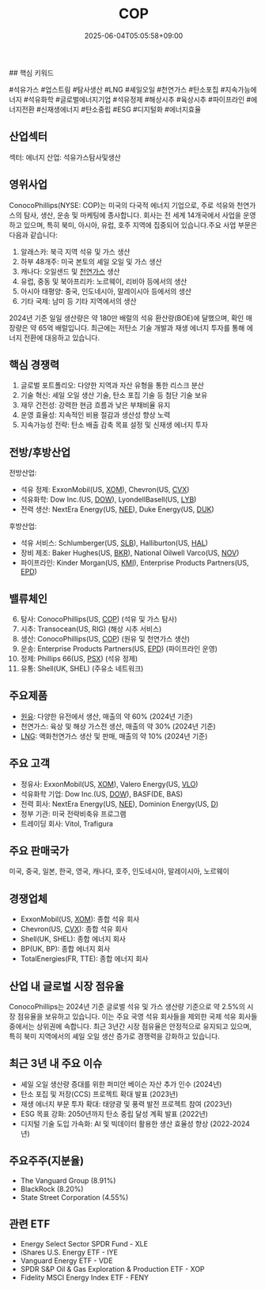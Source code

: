 ﻿---
title: "COP"
date: 2025-06-04T05:05:58+09:00
lastmod: 2025-06-04T05:05:58+09:00
type: docs
sidebar:
  open: true
weight: 218
---
<div style="display:none">
  <meta property="article:published_time" content="2025-06-03T20:05:58Z" />
  <meta property="article:modified_time" content="2025-06-03T20:05:58Z" />
</div>
## 핵심 키워드

#석유가스 #업스트림 #탐사생산 #LNG #셰일오일 #천연가스 #탄소포집 #지속가능에너지 #석유화학 #글로벌에너지기업 #석유정제 #해상시추 #육상시추 #파이프라인 #에너지전환 #신재생에너지 #탄소중립 #ESG #디지털화 #에너지효율

## 산업섹터

섹터: 에너지
산업: 석유가스탐사및생산

## 영위사업

ConocoPhillips(NYSE: COP)는 미국의 다국적 에너지 기업으로, 주로 석유와 천연가스의 탐사, 생산, 운송 및 마케팅에 종사합니다. 회사는 전 세계 14개국에서 사업을 운영하고 있으며, 특히 북미, 아시아, 유럽, 호주 지역에 집중되어 있습니다.주요 사업 부문은 다음과 같습니다:

1. 알래스카: 북극 지역 석유 및 가스 생산
2. 하부 48개주: 미국 본토의 셰일 오일 및 가스 생산
3. 캐나다: 오일샌드 및 [천연가스](/industry-study/천연가스/) 생산
4. 유럽, 중동 및 북아프리카: 노르웨이, 리비아 등에서의 생산
5. 아시아 태평양: 중국, 인도네시아, 말레이시아 등에서의 생산
6. 기타 국제: 남미 등 기타 지역에서의 생산

2024년 기준 일일 생산량은 약 180만 배럴의 석유 환산량(BOE)에 달했으며, 확인 매장량은 약 65억 배럴입니다. 최근에는 저탄소 기술 개발과 재생 에너지 투자를 통해 에너지 전환에 대응하고 있습니다.

## 핵심 경쟁력

1. 글로벌 포트폴리오: 다양한 지역과 자산 유형을 통한 리스크 분산
2. 기술 혁신: 셰일 오일 생산 기술, 탄소 포집 기술 등 첨단 기술 보유
3. 재무 건전성: 강력한 현금 흐름과 낮은 부채비율 유지
4. 운영 효율성: 지속적인 비용 절감과 생산성 향상 노력
5. 지속가능성 전략: 탄소 배출 감축 목표 설정 및 신재생 에너지 투자

## 전방/후방산업

전방산업:

- 석유 정제: ExxonMobil(US, [XOM](/company-analysis/xom/)), Chevron(US, [CVX](/company-analysis/cvx/))
- 석유화학: Dow Inc.(US, [DOW](/company-analysis/dow/)), LyondellBasell(US, [LYB](/company-analysis/lyb/))
- 전력 생산: NextEra Energy(US, [NEE](/company-analysis/nee/)), Duke Energy(US, [DUK](/company-analysis/duk/))

후방산업:

- 석유 서비스: Schlumberger(US, [SLB](/company-analysis/slb/)), Halliburton(US, [HAL](/company-analysis/hal/))
- 장비 제조: Baker Hughes(US, [BKR](/company-analysis/bkr/)), National Oilwell Varco(US, [NOV](/company-analysis/nov/))
- 파이프라인: Kinder Morgan(US, [KMI](/company-analysis/kmi/)), Enterprise Products Partners(US, [EPD](/company-analysis/epd/))

## 밸류체인

6. 탐사: ConocoPhillips(US, [COP](/company-analysis/cop/)) (석유 및 가스 탐사)
7. 시추: Transocean(US, RIG) (해상 시추 서비스)
8. 생산: ConocoPhillips(US, [COP](/company-analysis/cop/)) (원유 및 천연가스 생산)
9. 운송: Enterprise Products Partners(US, [EPD](/company-analysis/epd/)) (파이프라인 운영)
10. 정제: Phillips 66(US, [PSX](/company-analysis/psx/)) (석유 정제)
11. 유통: Shell(UK, SHEL) (주유소 네트워크)

## 주요제품

- [원유](/industry-study/원유/): 다양한 유전에서 생산, 매출의 약 60% (2024년 기준)
- 천연가스: 육상 및 해상 가스전 생산, 매출의 약 30% (2024년 기준)
- [LNG](/industry-study/lng/): 액화천연가스 생산 및 판매, 매출의 약 10% (2024년 기준)

## 주요 고객

- 정유사: ExxonMobil(US, [XOM](/company-analysis/xom/)), Valero Energy(US, [VLO](/company-analysis/vlo/))
- 석유화학 기업: Dow Inc.(US, [DOW](/company-analysis/dow/)), BASF(DE, BAS)
- 전력 회사: NextEra Energy(US, [NEE](/company-analysis/nee/)), Dominion Energy(US, [D](/company-analysis/d/))
- 정부 기관: 미국 전략비축유 프로그램
- 트레이딩 회사: Vitol, Trafigura

## 주요 판매국가

미국, 중국, 일본, 한국, 영국, 캐나다, 호주, 인도네시아, 말레이시아, 노르웨이

## 경쟁업체

- ExxonMobil(US, [XOM](/company-analysis/xom/)): 종합 석유 회사
- Chevron(US, [CVX](/company-analysis/cvx/)): 종합 석유 회사
- Shell(UK, SHEL): 종합 에너지 회사
- BP(UK, BP): 종합 에너지 회사
- TotalEnergies(FR, TTE): 종합 에너지 회사

## 산업 내 글로벌 시장 점유율

ConocoPhillips는 2024년 기준 글로벌 석유 및 가스 생산량 기준으로 약 2.5%의 시장 점유율을 보유하고 있습니다. 이는 주요 국영 석유 회사들을 제외한 국제 석유 회사들 중에서는 상위권에 속합니다. 최근 3년간 시장 점유율은 안정적으로 유지되고 있으며, 특히 북미 지역에서의 셰일 오일 생산 증가로 경쟁력을 강화하고 있습니다.

## 최근 3년 내 주요 이슈

- 셰일 오일 생산량 증대를 위한 퍼미안 베이슨 자산 추가 인수 (2024년)
- 탄소 포집 및 저장(CCS) 프로젝트 확대 발표 (2023년)
- 재생 에너지 부문 투자 확대: 태양광 및 풍력 발전 프로젝트 참여 (2023년)
- ESG 목표 강화: 2050년까지 탄소 중립 달성 계획 발표 (2022년)
- 디지털 기술 도입 가속화: AI 및 빅데이터 활용한 생산 효율성 향상 (2022-2024년)

## 주요주주(지분율)

- The Vanguard Group (8.91%)
- BlackRock (8.20%)
- State Street Corporation (4.55%)

## 관련 ETF

- Energy Select Sector SPDR Fund - XLE
- iShares U.S. Energy ETF - IYE
- Vanguard Energy ETF - VDE
- SPDR S&P Oil & Gas Exploration & Production ETF - XOP
- Fidelity MSCI Energy Index ETF - FENY
